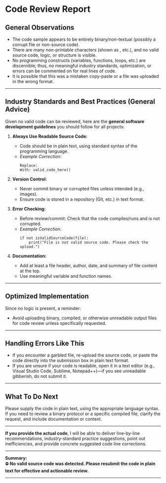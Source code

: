 # Code Review Report

## **General Observations**

- The code sample appears to be entirely binary/non-textual (possibly a corrupt file or non-source code).
- There are many non-printable characters (shown as `  `, etc.), and no valid source code, logic, or structure is visible.
- No programming constructs (variables, functions, loops, etc.) are discernible; thus, no meaningful industry standards, optimization, or errors can be commented on for real lines of code.
- It is possible that this was a mistaken copy-paste or a file was uploaded in the wrong format.

---

## **Industry Standards and Best Practices (General Advice)**

Given no valid code can be reviewed, here are the **general software development guidelines** you should follow for all projects:

1. **Always Use Readable Source Code:**  
   - Code should be in plain text, using standard syntax of the programming language.
   - *Example Correction*:  
     ```pseudo
     Replace:             
     With: valid_code_here()
     ```

2. **Version Control:**  
   - Never commit binary or corrupted files unless intended (e.g., images).
   - Ensure code is stored in a repository (Git, etc.) in text format.

3. **Error Checking:**  
   - Before review/commit: Check that the code compiles/runs and is not corrupted.
   - *Example Correction:*  
     ```pseudo
     if not isValidSourceCode(file):
         print("File is not valid source code. Please check the upload.")
     ```

4. **Documentation:**  
   - Add at least a file header, author, date, and summary of file content at the top.
   - Use meaningful variable and function names.

---

## **Optimized Implementation**

Since no logic is present, a reminder:

- Avoid uploading binary, compiled, or otherwise unreadable output files for code review unless specifically requested.

---

## **Handling Errors Like This**

- If you encounter a garbled file, re-upload the source code, or paste the code directly into the submission box in plain text format.
- If you are unsure if your code is readable, open it in a text editor (e.g., Visual Studio Code, Sublime, Notepad++)—if you see unreadable gibberish, do not submit it.

---

## **What To Do Next**

Please supply the code in plain text, using the appropriate language syntax. If you need to review a binary protocol or a specific compiled file, clarify the request, and include documentation or context.

---

**If you provide the actual code**, I will be able to deliver line-by-line recommendations, industry-standard practice suggestions, point out inefficiencies, and provide concrete suggested code line corrections. 

---

**Summary:**  
:no_entry: **No valid source code was detected. Please resubmit the code in plain text for effective and actionable review.**

---